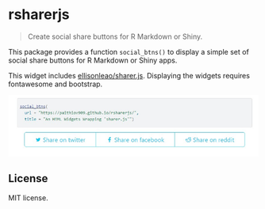 # rsharerjs

<!-- badges: start -->
<!-- badges: end -->

> Create social share buttons for R Markdown or Shiny.

This package provides a function `social_btns()` to display a simple set of social share buttons
for R Markdown or Shiny apps.

This widget includes [ellisonleao/sharer.js](https://github.com/ellisonleao/sharer.js).
Displaying the widgets requires fontawesome and bootstrap.

![](man/figures/rsharer.jpg)

## License

MIT license.
